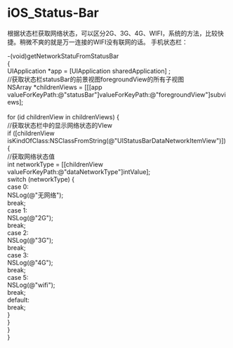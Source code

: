 # iOS_Status-Bar

 根据状态栏获取网络状态，可以区分2G、3G、4G、WIFI，系统的方法，比较快捷。稍微不爽的就是万一连接的WIFI没有联网的话。
 手机状态栏：
 
   -(void)getNetworkStatuFromStatusBar<br>
   {<br>
   UIApplication *app = [UIApplication sharedApplication] ;<br>
   //获取状态栏statusBar的前景视图foregroundView的所有子视图<br>
   NSArray *childrenViews = [[[app valueForKeyPath:@"statusBar"]valueForKeyPath:@"foregroundView"]subviews];<br>
   <br>
   for (id childrenView in childrenViews) {<br>
   //获取状态栏中的显示网络状态的VIew<br>
   if ([childrenView isKindOfClass:NSClassFromString(@"UIStatusBarDataNetworkItemView")]) {<br>
   //获取网络状态值<br>
   int networkType = [[childrenView valueForKeyPath:@"dataNetworkType"]intValue];<br>
   switch (networkType) {<br>
   case 0:<br>
   NSLog(@"无网络");<br>
   break;<br>
   case 1:<br>
   NSLog(@"2G");<br>
   break;<br>
   case 2:<br>
   NSLog(@"3G");<br>
   break;<br>
   case 3:<br>
   NSLog(@"4G");<br>
   break;<br>
   case 5:<br>
   NSLog(@"wifi");<br>
   break;<br>
   default:<br>
   break;<br>
   }<br>
   }<br>
   }<br>
   }<br>

